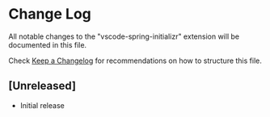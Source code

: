 # Change Log
All notable changes to the "vscode-spring-initializr" extension will be documented in this file.

Check [Keep a Changelog](http://keepachangelog.com/) for recommendations on how to structure this file.

## [Unreleased]
- Initial release